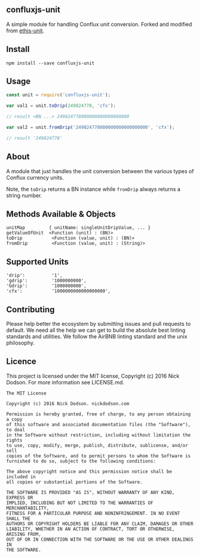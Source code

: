 ## confluxjs-unit

A simple module for handling Conflux unit conversion. Forked and modified from [ethjs-unit](https://github.com/ethjs/ethjs-unit).

## Install

```
npm install --save confluxjs-unit
```

## Usage

```js
const unit = require('confluxjs-unit');

var val1 = unit.toDrip(249824778, 'cfx');

// result <BN ...> 249824778000000000000000000

var val2 = unit.fromDrip('249824778000000000000000000', 'cfx');

// result '249824778'
```

## About

A module that just handles the unit conversion between the various types of Conflux currency units.

Note, the `toDrip` returns a BN instance while `fromDrip` always returns a string number.

## Methods Available & Objects

```
unitMap         { unitName: singleUnitDripValue, ... }
getValueOfUnit  <Function (unit) : (BN)>
toDrip           <Function (value, unit) : (BN)>
fromDrip         <Function (value, unit) : (String)>
```

## Supported Units

```
'drip':          '1',
'gdrip':         '1000000000',
'Gdrip':         '1000000000',
'cfx':           '1000000000000000000',
```

## Contributing

Please help better the ecosystem by submitting issues and pull requests to default. We need all the help we can get to build the absolute best linting standards and utilities. We follow the AirBNB linting standard and the unix philosophy.

## Licence

This project is licensed under the MIT license, Copyright (c) 2016 Nick Dodson. For more information see LICENSE.md.

```
The MIT License

Copyright (c) 2016 Nick Dodson. nickdodson.com

Permission is hereby granted, free of charge, to any person obtaining a copy
of this software and associated documentation files (the "Software"), to deal
in the Software without restriction, including without limitation the rights
to use, copy, modify, merge, publish, distribute, sublicense, and/or sell
copies of the Software, and to permit persons to whom the Software is
furnished to do so, subject to the following conditions:

The above copyright notice and this permission notice shall be included in
all copies or substantial portions of the Software.

THE SOFTWARE IS PROVIDED "AS IS", WITHOUT WARRANTY OF ANY KIND, EXPRESS OR
IMPLIED, INCLUDING BUT NOT LIMITED TO THE WARRANTIES OF MERCHANTABILITY,
FITNESS FOR A PARTICULAR PURPOSE AND NONINFRINGEMENT. IN NO EVENT SHALL THE
AUTHORS OR COPYRIGHT HOLDERS BE LIABLE FOR ANY CLAIM, DAMAGES OR OTHER
LIABILITY, WHETHER IN AN ACTION OF CONTRACT, TORT OR OTHERWISE, ARISING FROM,
OUT OF OR IN CONNECTION WITH THE SOFTWARE OR THE USE OR OTHER DEALINGS IN
THE SOFTWARE.
```
